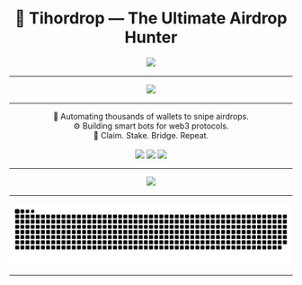 <!-- README.md untuk GitHub @tihordrop -->


<h1 align="center">🎁 Tihordrop — The Ultimate Airdrop Hunter</h1>
<p align="center">
  <img src="https://komarev.com/ghpvc/?username=tihordrop&label=PROFILE+VIEWS&color=blueviolet&style=flat-square" />
</p>

---

<p align="center">
  <img src="https://media.tenor.com/6uP80TSgSc0AAAAi/crypto-dollars.gif" width="200px" />
</p>

---

<p align="center">
  🤑 Automating thousands of wallets to snipe airdrops.<br>
  ⚙️ Building smart bots for web3 protocols.<br>
  💸 Claim. Stake. Bridge. Repeat.<br><br>
  <img src="https://img.shields.io/badge/Web3-Active-blueviolet?style=for-the-badge" />
  <img src="https://img.shields.io/badge/Automation-Expert-critical?style=for-the-badge" />
  <img src="https://img.shields.io/badge/🔥_Farmed-1000%2B_Airdrops-green?style=for-the-badge" />
</p>

---

<p align="center">
  <img src="https://github-readme-stats.vercel.app/api?username=tihordrop&show_icons=true&theme=tokyonight&count_private=true&hide_border=true" width="48%"/>
</p>

---

<p align="center">
  <img src="https://raw.githubusercontent.com/Platane/snk/output/github-contribution-grid-snake.svg" />
</p>

---
